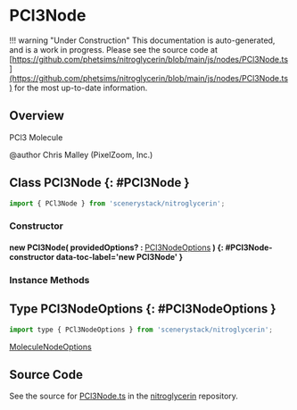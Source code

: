 # PCl3Node

!!! warning "Under Construction"
    This documentation is auto-generated, and is a work in progress. Please see the source code at
    [https://github.com/phetsims/nitroglycerin/blob/main/js/nodes/PCl3Node.ts](https://github.com/phetsims/nitroglycerin/blob/main/js/nodes/PCl3Node.ts) for the most up-to-date information.

## Overview

PCl3 Molecule

@author Chris Malley (PixelZoom, Inc.)

## Class PCl3Node {: #PCl3Node }


```js
import { PCl3Node } from 'scenerystack/nitroglycerin';
```
### Constructor

#### new PCl3Node( providedOptions? : <span style="font-weight: 400;">[PCl3NodeOptions](../nitroglycerin/PCl3Node.md#PCl3NodeOptions)</span> ) {: #PCl3Node-constructor data-toc-label='new PCl3Node' }

### Instance Methods





## Type PCl3NodeOptions {: #PCl3NodeOptions }


```js
import type { PCl3NodeOptions } from 'scenerystack/nitroglycerin';
```


[MoleculeNodeOptions](../nitroglycerin/MoleculeNode.md#MoleculeNodeOptions)



## Source Code

See the source for [PCl3Node.ts](https://github.com/phetsims/nitroglycerin/blob/main/js/nodes/PCl3Node.ts) in the [nitroglycerin](https://github.com/phetsims/nitroglycerin) repository.
